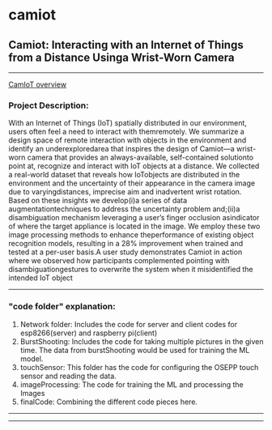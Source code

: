 # camiot

## Camiot: Interacting with an Internet of Things from a Distance Usinga Wrist-Worn Camera
***
[CamIoT overview]()
### Project Description:

With an Internet of Things (IoT) spatially distributed in our environment, users often feel a need to interact with themremotely. We summarize a design space of remote interaction with objects in the environment and identify an underexploredarea that inspires the design of Camiot—a wrist-worn camera that provides an always-available, self-contained solutionto point at, recognize and interact with IoT objects at a distance. We collected a real-world dataset that reveals how IoTobjects are distributed in the environment and the uncertainty of their appearance in the camera image due to varyingdistances, imprecise aim and inadvertent wrist rotation. Based on these insights we develop(i)a series of data augmentationtechniques to address the uncertainty problem and;(ii)a disambiguation mechanism leveraging a user’s finger occlusion asindicator of where the target appliance is located in the image. We employ these two image processing methods to enhance theperformance of existing object recognition models, resulting in a 28% improvement when trained and tested at a per-user basis.A user study demonstrates Camiot in action where we observed how participants complemented pointing with disambiguationgestures to overwrite the system when it misidentified the intended IoT object

***

### "code folder" explanation:
1.  Network folder:  Includes the code for server and client codes for esp8266(server) and raspberry pi(client) 
2. BurstShooting: Includes the code for taking multiple pictures in the given time. The data from burstShooting would be used for training the ML model.
3. touchSensor: This folder has the code for configuring the OSEPP touch sensor and reading the data. 
4. imageProcessing: The code for training the ML and processing the Images
5. finalCode: Combining the different code pieces here. 


***
---


